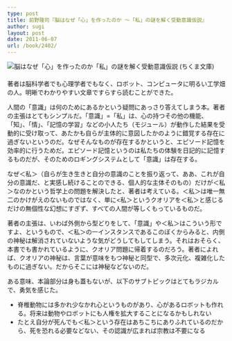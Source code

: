 ```yaml
---
type: post
title: 前野隆司『脳はなぜ「心」を作ったのか 〜「私」の謎を解く受動意識仮説』
author: sugi
layout: post
date: 2011-06-07
url: /book/2402/
---
```

<a href="http://www.amazon.co.jp/exec/obidos/ASIN/4480427767/chezsugi-22/ref=nosim/" onclick="_gaq.push(['_trackEvent', 'outbound-article', 'http://www.amazon.co.jp/exec/obidos/ASIN/4480427767/chezsugi-22/ref=nosim/', '']);" name="amazletlink" target="_blank"><img src="http://i1.wp.com/ecx.images-amazon.com/images/I/5117oYAPLZL._SL160_.jpg?w=660" alt="脳はなぜ「心」を作ったのか「私」の謎を解く受動意識仮説 (ちくま文庫)"  class="alignleft" style="float: left; margin: 0 20px 20px 0;" data-recalc-dims="1" /></a>

著者は脳科学者でも心理学者でもなく、ロボット、コンピュータに明るい工学畑の人。明晰でわかりやすい文章ですらすら読むことができた。

人間の「意識」は何のためにあるかという疑問にあっさり答えてしまう本。著者の主張はとてもシンプルだ。「意識」=「私」は、心の持つその他の機能、「知」、「情」、「記憶の学習」などの小人たち（モジュール）が動作した結果を受動的に受け取って、あたかも自らが主体的に意図したかのように錯覚する存在に過ぎないというのだ。なぜそんなものが存在するかというと、エピソード記憶を効率的に行うためだ。エピソード記憶というのは私たちの体験を日記的に記憶するものだが、そのためのロギングシステムとして「意識」は存在する。

なぜ＜私＞（自らが生き生きと自分の意識のことを振り返って、ああ、これが自分の意識だ、と実感し続けることのできる、個人的な主体そのもの）だけが＜私＞なのかという哲学上の問題を解決したと、著者は考えている。＜私＞は唯一無二のかけがえのないものではなく、単に<私＞というクオリアを＜私＞と感じるだけの無個性な幻想にすぎず、すべての人間が等しくもっているものだ。

著者の主張は、いわば外側から型どりをして、「意識」や＜私＞はこういう形ですよ、というもので、＜私＞の一インスタンスであるこのぼくからみると、内側の神秘は解消されていないような気がどうしてもしてしまう。それはおそらく、本書でも書かれているように、クオリア問題に帰着するのだろう。著者によれば、クオリアの神秘は、言葉が意味をもつ神秘と同型で、多次元化、複雑化したものに過ぎない。だからそこには神秘などないのだ。

ある意味、本論部分は身も蓋もないが、以下のサブトピックはとてもラジカルで、勇気を感じた。

  * 脊椎動物には多かれ少なかれ心というものがあり、心があるロボットも作れる。将来は動物やロボットにも人権を拡大することになるかもしれない
  * たとえ自分が死んでも＜私＞という存在はあちこちにありふれているのだから、死を恐れる必要などない、その認識が広まれば宗教は不要になる

